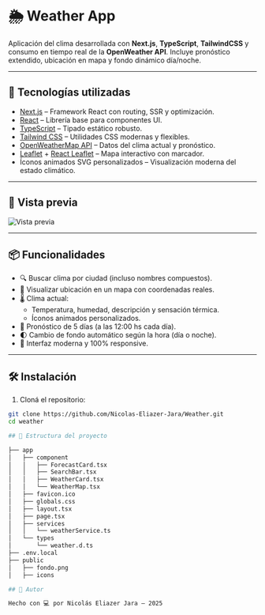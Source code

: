 # 🌦️ Weather App

Aplicación del clima desarrollada con **Next.js**, **TypeScript**, **TailwindCSS** y consumo en tiempo real de la **OpenWeather API**. Incluye pronóstico extendido, ubicación en mapa y fondo dinámico día/noche.

---

## 🚀 Tecnologías utilizadas

- [Next.js](https://nextjs.org/) – Framework React con routing, SSR y optimización.
- [React](https://reactjs.org/) – Librería base para componentes UI.
- [TypeScript](https://www.typescriptlang.org/) – Tipado estático robusto.
- [Tailwind CSS](https://tailwindcss.com/) – Utilidades CSS modernas y flexibles.
- [OpenWeatherMap API](https://openweathermap.org/api) – Datos del clima actual y pronóstico.
- [Leaflet](https://leafletjs.com/) + [React Leaflet](https://react-leaflet.js.org/) – Mapa interactivo con marcador.
- Íconos animados SVG personalizados – Visualización moderna del estado climático.

---

## 📸 Vista previa

![Vista previa](./public/demo-weather.gif)

---

## 📦 Funcionalidades

- 🔍 Buscar clima por ciudad (incluso nombres compuestos).
- 📍 Visualizar ubicación en un mapa con coordenadas reales.
- 🌡 Clima actual:
  - Temperatura, humedad, descripción y sensación térmica.
  - Íconos animados personalizados.
- 📅 Pronóstico de 5 días (a las 12:00 hs cada día).
- 🌓 Cambio de fondo automático según la hora (día o noche).
- 🎨 Interfaz moderna y 100% responsive.

---

## 🛠️ Instalación

1. Cloná el repositorio:

```bash
git clone https://github.com/Nicolas-Eliazer-Jara/Weather.git
cd weather

## 📁 Estructura del proyecto

├── app
│   ├── component
│   │   ├── ForecastCard.tsx
│   │   ├── SearchBar.tsx
│   │   ├── WeatherCard.tsx
│   │   └── WeatherMap.tsx
│   ├── favicon.ico
│   ├── globals.css
│   ├── layout.tsx
│   ├── page.tsx
│   ├── services
│   │   └── weatherService.ts
│   └── types
│       └── weather.d.ts
├── .env.local
├── public
│   ├── fondo.png
│   ├── icons

## 🙌 Autor

Hecho con 💻 por Nicolás Eliazer Jara – 2025